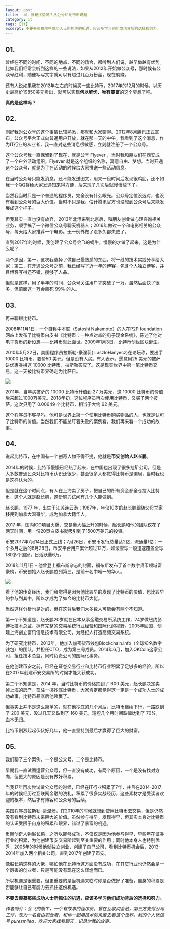 ```yaml
---
layout: post
title:  早，就是优势吗？从公号和比特币说起
category: it
tags: [it]
excerpt: 不要去羡慕那些成功人士所抓住的机遇，应该多学习他们成功背后的选择和努力。
---
```


## 01.

曾经在不同的时间、不同的地点、不同的场合，都听到人们说，越早做越有优势。比如我们经常会听到这样的一些说法，如果从2012年开始做公众号，那时候有公众号红利，随便写写文字就可以有超过几百万粉丝，现在躺赚。

还有人说如果我在2012年左右的时候买一些比特币，2017年的12月的时候，以历史最高价19850美元卖出，就可以实现**何以解忧、唯有暴富**的这个梦想了吧。

**真的是这样吗？**

## 02.

刚好我对公众号的这个事情比较熟悉，那就和大家聊聊。2012年8月腾讯正式宣布，公众号平台正式向普通用户开放，就在那一天的中午，我看到了这个消息，作为IT行业的从业者，我一直对这些消息很敏感，立刻就注册了一个公众号。

这个公众号我一直保留到了现在，就是公号 Flyever ，当时我和朋友们在西安成了一个户外活动组织，Flyever 就是这个组织的名称，寓意自由、梦想。当时开通这个公众号，就是为了在活动的时候给大家推送一些活动信息。

在当时公众号只能发消息，还不能发送图文，用来一段时间后发现很鸡肋，还不如我一个QQ群给大家发通知来得方便，后来玩了几次后就慢慢放下了。

当然我当时只是一个普通的程序员，完全没有什么眼光。公众号定位没选对，也没有看到公众号的巨大价值。当时不只是我，估计腾讯官方也没想到公众号后来能发展成这个样子。

但我其实一直也没有放弃，2013年北漂来到北京后，和朋友创业做心理咨询相关业务，顺手搞了一个微信公众号聊天机器人；2016年做过一个和电影相关的公众号，每天给大家推荐一个电影。无一例外做了没多久都失败了。

直到2017年的时候，我创建了公众号会飞的蜗牛，慢慢的才做了起来，这是为什么呢？

两个原因，第一，这次我选择了做自己最熟悉的东西，将一线的技术实践分享给大家；第二，在开通公众号之前，我已经写了近一年的博客，包含个人独立博客，并且博客写得还不错，攒够了人品。

但就是这样，用了半年的时间，公众号关注用户才突破了一万。虽然后面快了很多，但前面这一万会熬死 99% 的人。

## 03.

再来聊聊比特币。

2008年11月1日，一个自称中本聪（Satoshi Nakamoto）的人在P2P foundation网站上发布了比特币白皮书《比特币：一种点对点的电子现金系统》，陈述了他对电子货币的新设想——比特币就此面世。2009年1月3日，比特币创世区块诞生。

2010年5月22日，美国程序员拉斯勒-豪涅茨( LaszloHanyecz)在论坛称，要出手 10000 比特币，要价50 美元，但是没有人买。有人表示，愿意用25 美元的披萨饼优惠券换这 10000 比特币，拉斯勒答应了。这是现实世界中第一笔比特币交易，这一天被比特币界确定为比萨日。

![](http://favorites.ren/assets/images/2019/it/pisa.jpg)

2011年，当年买披萨的 10000 比特币升值到 27 万美元，这 10000 比特币的价值后来超过1000万美元。2018年初，这位程序员再次使用比特币，又买了两个披萨。这次只用了 0.00649 个比特币，相当于大约 62 美元。

这个程序员不够早吗，他可是世界上第一个使用比特币购买物品的人，也就是认可了比特币的价值。当然我们不能总盯着失败的案例看，我们再来看一个成功的故事。

## 04.

说起比特币，在中国有一个创奇人物不得不提，他就是**币安创始人赵长鹏**。

2014年的时候，比特币慢慢已经热了起来，在中国也出现了很多挖矿公司，但是大多数普通民众对比特币认识还很少，甚至很多人都觉得比特币是骗局，当时我也是这样认为的。

但是就在这个时间点，有人在上海卖了房子，把自己的所有资金都全仓投入比特币，这个人就是赵长鹏，这份魄力试问有几个人能做到。

赵长鹏，1977 年，出生于江苏连云港；1987年，年仅10岁的赵长鹏跟随父母举家移民到加拿大温哥华，成为加拿大籍华人。

2017 年，国内ICO项目火爆、交易量大幅上升的时候，赵长鹏和他的团队仅花了两天时间，用一份20页白皮书就吸引到了1500万美元的投资。

币安2017年7月14日正式上线；7月26日，币安币发行总量达2亿，流通量1亿；一个多月之后的8月28日，币安平台用户累计超过12万，如滚雪球一般迅速覆盖全球180多个国家，日活跃量6万。

2018年11月1日 - 他曾登上福布斯杂志的封面，福布斯发布了首个数字货币领域富豪榜，币安创始人赵长鹏位列第三，是前十名中唯一的华人。

![](http://favorites.ren/assets/images/2019/it/bian.jpg)

看了他的传奇经历，我们会觉得是因为他比较早的发现了比特币的价值，也比较早的参与到其中，所以才成为了如今的比特币大佬。

当然这样分析也是对的，但在这背后我们大多数人可能会有两个不知道。

第一个不知道是，赵长鹏20岁就在日本从事金融交易所系统工作，24岁做纽约彭博社技术总监，拥有完整的交易系统行业经验和国际化的视野。2005年回国，创建上海创立富讯信息技术有限公司，为经纪人打造高频交易系统。

为了研究比特币，2013年，他加入加密货币钱包Blockchain.info（全球知名数字钱包）的团队，并担任CTO，成为第三号成员。2014年6月，加入OKCoin这家公司，担任技术总监，同时负责公司的国际化事务。

在他创建币安之前，已经在证卷交易行业和比特币行业积累了足够多的经验，所以在2017年创建币安交易所的时候才能大获成功。

第二个不知道是，2014 年，当时比特币的价格跌到了 600 美元，赵长鹏决定卖掉上海的房产，孤注一掷抄底比特币，大家肯定都觉得这一定是一个成功人士的成功故事，比特币暴涨后他赌赢了。

但事实上并不是这么简单的，就在他抄底的几个月后，比特币继续下行，一路跌到了 200 美元，没过几天又跌到了 160 美元，短短几个月时间跌幅达到了 70%，血本无归。

比特币剧烈起起伏伏好几年，他一直坚持到最后才赢得了巨大的财富。

## 05.

我们聊了三个案例，一个是公众号，二个是比特币。

早期我一直试图运营公众号，但一直没有成功，有两个原因，一个是没有找对方向，但更大的原因是没有做好积累。

当我17年再次尝试做公众号的时候，已经在IT行业积累了7年，并且在2014-2017年的时候经历过互联网金融的洗礼，积累了很多实战经历，这些素材才是受读者欢迎的根本，然后才有博客和公众号的后续。

美国程序员拉斯勒-豪涅茨，在2010年的时候就想到使用比特币去交易，但是仍然没有看到比特币未来巨大的价值。虽然参与得早，发现得早，但其实本身对比特币的认识受限于自身的积累和眼界，错过了暴富的机遇。

币圈创奇人物赵长鹏，之所以能够成功，不仅仅是因为他参与得早，早些年在证券行业的积累，为他创建币安交易所起到至关重要的作用；同时他本身人也特别优秀，2005年的时候他就独立创业，创建了自己公司，看到比特币机会后，2013-2014年加入两个相关公司，直到2017年创建了币安。

像赵长鹏这样的大佬，哪怕他在比特币这方面没有成功，在其它行业也仍然会是一个厉害的创业者，只是可能没有现在这么辉煌而已。

所以机遇是很重要，但更重要的是当机遇来临时你是否做好了准备，自身的积累是否能够让自己有能力去抓住这份机遇。

**不要去羡慕那些成功人士所抓住的机遇，应该多学习他们成功背后的选择和努力。**

*作者简介：会飞的蜗牛，一个有故事的程序员。曾在互联网金融，第三方支付公司工作，现为一名自由职业者，和你一起用技术的角度去看这个世界。我的个人微信号 puresmilea，欢迎大家找我聊天，记录你我的故事。*